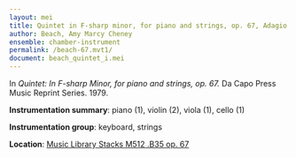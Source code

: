 ```yaml
---
layout: mei
title: Quintet in F-sharp minor, for piano and strings, op. 67, Adagio
author: Beach, Amy Marcy Cheney
ensemble: chamber-instrument
permalink: /beach-67.mvt1/
document: beach_quintet_i.mei
---
```


In *Quintet: In F-sharp Minor, for piano and strings, op. 67.* Da Capo Press Music Reprint Series. 1979.

**Instrumentation summary**: piano (1), violin (2), viola (1), cello (1)

**Instrumentation group**: keyboard, strings

**Location**: <a href="https://tufts-primo.hosted.exlibrisgroup.com/permalink/f/14dinuo/01TUN_ALMA2183367040003851" target="_blank">Music Library Stacks M512 .B35 op. 67</a>
